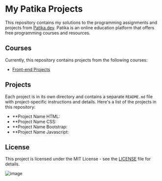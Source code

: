 # My Patika Projects

This repository contains my solutions to the programming assignments and projects from [Patika.dev](https://www.patika.dev/). Patika is an online education platform that offers free programming courses and resources.

## Courses

Currently, this repository contains projects from the following courses:

- [Front-end Projects](https://app.patika.dev/paths)

## Projects

Each project is in its own directory and contains a separate `README.md` file with project-specific instructions and details. Here's a list of the projects in this repository:

- **Project Name HTML: 
- **Project Name CSS:
- **Project Name Bootstrap: 
- **Project Name Javascript: 

## License

This project is licensed under the MIT License - see the [LICENSE](LICENSE) file for details.

![image](https://user-images.githubusercontent.com/82091624/197577344-7deac73b-5b88-44a2-9a99-26ce2121ac3a.png)

